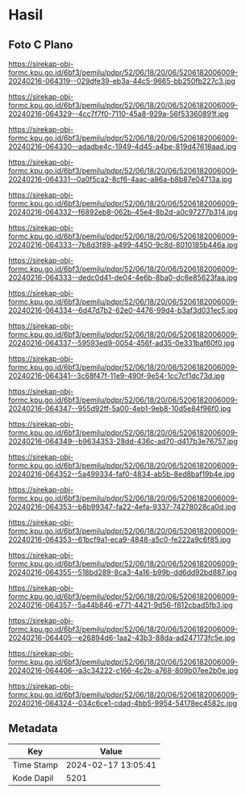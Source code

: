 # Hasil

## Foto C Plano

https://sirekap-obj-formc.kpu.go.id/6bf3/pemilu/pdpr/52/06/18/20/06/5206182006009-20240216-064319--029dfe39-eb3a-44c5-9665-bb250fb227c3.jpg

https://sirekap-obj-formc.kpu.go.id/6bf3/pemilu/pdpr/52/06/18/20/06/5206182006009-20240216-064329--4cc7f7f0-7110-45a8-929a-56f53360891f.jpg

https://sirekap-obj-formc.kpu.go.id/6bf3/pemilu/pdpr/52/06/18/20/06/5206182006009-20240216-064330--adadbe4c-1949-4d45-a4be-819d47618aad.jpg

https://sirekap-obj-formc.kpu.go.id/6bf3/pemilu/pdpr/52/06/18/20/06/5206182006009-20240216-064331--0a0f5ca2-8cf6-4aac-a86a-b8b87e04713a.jpg

https://sirekap-obj-formc.kpu.go.id/6bf3/pemilu/pdpr/52/06/18/20/06/5206182006009-20240216-064332--f6892eb8-062b-45e4-8b2d-a0c97277b314.jpg

https://sirekap-obj-formc.kpu.go.id/6bf3/pemilu/pdpr/52/06/18/20/06/5206182006009-20240216-064333--7b8d3f89-a499-4450-9c8d-8010185b446a.jpg

https://sirekap-obj-formc.kpu.go.id/6bf3/pemilu/pdpr/52/06/18/20/06/5206182006009-20240216-064333--dedc0d41-de04-4e6b-8ba0-dc6e85623faa.jpg

https://sirekap-obj-formc.kpu.go.id/6bf3/pemilu/pdpr/52/06/18/20/06/5206182006009-20240216-064334--6d47d7b2-62e0-4476-99d4-b3af3d031ec5.jpg

https://sirekap-obj-formc.kpu.go.id/6bf3/pemilu/pdpr/52/06/18/20/06/5206182006009-20240216-064337--59593ed9-0054-456f-ad35-0e331baf60f0.jpg

https://sirekap-obj-formc.kpu.go.id/6bf3/pemilu/pdpr/52/06/18/20/06/5206182006009-20240216-064341--3c68f47f-11e9-490f-9e54-1cc7cf1dc73d.jpg

https://sirekap-obj-formc.kpu.go.id/6bf3/pemilu/pdpr/52/06/18/20/06/5206182006009-20240216-064347--955d92ff-5a00-4eb1-9eb8-10d5e84f96f0.jpg

https://sirekap-obj-formc.kpu.go.id/6bf3/pemilu/pdpr/52/06/18/20/06/5206182006009-20240216-064349--b9634353-28dd-436c-ad70-d417b3e76757.jpg

https://sirekap-obj-formc.kpu.go.id/6bf3/pemilu/pdpr/52/06/18/20/06/5206182006009-20240216-064352--5a499334-faf0-4834-ab5b-8ed8baf19b4e.jpg

https://sirekap-obj-formc.kpu.go.id/6bf3/pemilu/pdpr/52/06/18/20/06/5206182006009-20240216-064353--b8b99347-fa22-4efa-9337-74278028ca0d.jpg

https://sirekap-obj-formc.kpu.go.id/6bf3/pemilu/pdpr/52/06/18/20/06/5206182006009-20240216-064353--61bcf9a1-eca9-4848-a5c0-fe222a9c6f85.jpg

https://sirekap-obj-formc.kpu.go.id/6bf3/pemilu/pdpr/52/06/18/20/06/5206182006009-20240216-064355--518bd289-8ca3-4a16-b99b-dd6dd92bd887.jpg

https://sirekap-obj-formc.kpu.go.id/6bf3/pemilu/pdpr/52/06/18/20/06/5206182006009-20240216-064357--5a44b846-e771-4421-9d56-f812cbad5fb3.jpg

https://sirekap-obj-formc.kpu.go.id/6bf3/pemilu/pdpr/52/06/18/20/06/5206182006009-20240216-064405--e26894d6-1aa2-43b3-88da-ad247173fc5e.jpg

https://sirekap-obj-formc.kpu.go.id/6bf3/pemilu/pdpr/52/06/18/20/06/5206182006009-20240216-064406--a3c34222-c166-4c2b-a768-809b07ee2b0e.jpg

https://sirekap-obj-formc.kpu.go.id/6bf3/pemilu/pdpr/52/06/18/20/06/5206182006009-20240216-064324--034c6ce1-cdad-4bb5-9954-54178ec4582c.jpg


## Metadata

| Key        | Value               |
| ---------- | ------------------- |
| Time Stamp | 2024-02-17 13:05:41 |
| Kode Dapil | 5201                |



